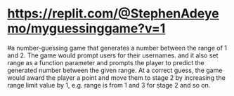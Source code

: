 # https://replit.com/@StephenAdeyemo/myguessinggame?v=1


#a number-guessing game that generates a number between the range of 1 and 2. The game would prompt users for their usernames.
and it also set range as a function parameter and prompts the player to predict the generated number between the given range. At a correct guess, the game would award the player a point and move them to stage 2 by increasing the range limit value by 1, e.g. range is from 1 and 3 for stage 2 and so on.
